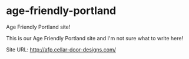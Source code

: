 age-friendly-portland
=====================

Age Friendly Portland site!

This is our Age Friendly Portland site and I'm not sure what to write here!

Site URL: <a href="http://afp.cellar-door-designs.com/" target="_blank">http://afp.cellar-door-designs.com/</a>
